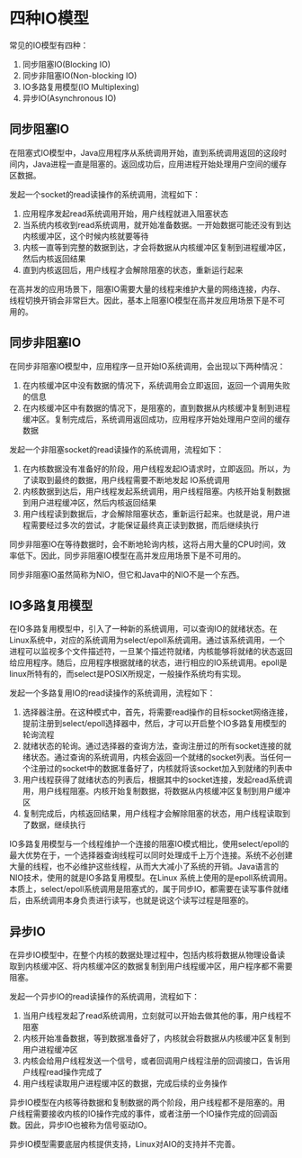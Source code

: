 # 四种IO模型

常见的IO模型有四种：

1. 同步阻塞IO(Blocking IO)
2. 同步非阻塞IO(Non-blocking IO)
3. IO多路复用模型(IO Multiplexing)
4. 异步IO(Asynchronous IO)

## 同步阻塞IO

在阻塞式IO模型中，Java应用程序从系统调用开始，直到系统调用返回的这段时间内，Java进程一直是阻塞的。返回成功后，应用进程开始处理用户空间的缓存区数据。

发起一个socket的read读操作的系统调用，流程如下：

1. 应用程序发起read系统调用开始，用户线程就进入阻塞状态
2. 当系统内核收到read系统调用，就开始准备数据。一开始数据可能还没有到达内核缓冲区，这个时候内核就要等待
3. 内核一直等到完整的数据到达，才会将数据从内核缓冲区复制到进程缓冲区，然后内核返回结果
4. 直到内核返回后，用户线程才会解除阻塞的状态，重新运行起来

在高并发的应用场景下，阻塞IO需要大量的线程来维护大量的网络连接，内存、线程切换开销会非常巨大。因此，基本上阻塞IO模型在高并发应用场景下是不可用的。

## 同步非阻塞IO

在同步非阻塞IO模型中，应用程序一旦开始IO系统调用，会出现以下两种情况：

1. 在内核缓冲区中没有数据的情况下，系统调用会立即返回，返回一个调用失败的信息
2. 在内核缓冲区中有数据的情况下，是阻塞的，直到数据从内核缓冲复制到进程缓冲区。复制完成后，系统调用返回成功，应用程序开始处理用户空间的缓存数据

发起一个非阻塞socket的read读操作的系统调用，流程如下：

1. 在内核数据没有准备好的阶段，用户线程发起IO请求时，立即返回。所以，为了读取到最终的数据，用户线程需要不断地发起 IO系统调用
2. 内核数据到达后，用户线程发起系统调用，用户线程阻塞。内核开始复制数据到用户进程缓冲区，然后内核返回结果
3. 用户线程读到数据后，才会解除阻塞状态，重新运行起来。也就是说，用户进程需要经过多次的尝试，才能保证最终真正读到数据，而后继续执行

同步非阻塞IO在等待数据时，会不断地轮询内核，这将占用大量的CPU时间，效率低下。因此，同步非阻塞IO模型在高并发应用场景下是不可用的。

同步非阻塞IO虽然简称为NIO，但它和Java中的NIO不是一个东西。

## IO多路复用模型

在IO多路复用模型中，引入了一种新的系统调用，可以查询IO的就绪状态。在Linux系统中，对应的系统调用为select/epoll系统调用。通过该系统调用，一个进程可以监视多个文件描述符，一旦某个描述符就绪，内核能够将就绪的状态返回给应用程序。随后，应用程序根据就绪的状态，进行相应的IO系统调用。epoll是linux所特有的，而select是POSIX所规定，一般操作系统均有实现。

发起一个多路复用IO的read读操作的系统调用，流程如下：

1. 选择器注册。在这种模式中，首先，将需要read操作的目标socket网络连接，提前注册到select/epoll选择器中，然后，才可以开启整个IO多路复用模型的轮询流程
2. 就绪状态的轮询。通过选择器的查询方法，查询注册过的所有socket连接的就绪状态。通过查询的系统调用，内核会返回一个就绪的socket列表。当任何一个注册过的socket中的数据准备好了，内核就将该socket加入到就绪的列表中
3. 用户线程获得了就绪状态的列表后，根据其中的socket连接，发起read系统调用，用户线程阻塞。内核开始复制数据，将数据从内核缓冲区复制到用户缓冲区
4. 复制完成后，内核返回结果，用户线程才会解除阻塞的状态，用户线程读取到了数据，继续执行

IO多路复用模型与一个线程维护一个连接的阻塞IO模式相比，使用select/epoll的最大优势在于，一个选择器查询线程可以同时处理成千上万个连接。系统不必创建大量的线程，也不必维护这些线程，从而大大减小了系统的开销。Java语言的NIO技术，使用的就是IO多路复用模型。在Linux 系统上使用的是epoll系统调用。本质上，select/epoll系统调用是阻塞式的，属于同步IO，都需要在读写事件就绪后，由系统调用本身负责进行读写，也就是说这个读写过程是阻塞的。

## 异步IO

在异步IO模型中，在整个内核的数据处理过程中，包括内核将数据从物理设备读取到内核缓冲区、将内核缓冲区的数据复制到用户线程缓冲区，用户程序都不需要阻塞。

发起一个异步IO的read读操作的系统调用，流程如下：

1. 当用户线程发起了read系统调用，立刻就可以开始去做其他的事，用户线程不阻塞
2. 内核开始准备数据，等到数据准备好了，内核就会将数据从内核缓冲区复制到用户进程缓冲区
3. 内核会给用户线程发送一个信号，或者回调用户线程注册的回调接口，告诉用户线程read操作完成了
4. 用户线程读取用户进程缓冲区的数据，完成后续的业务操作

异步IO模型在内核等待数据和复制数据的两个阶段，用户线程都不是阻塞的。用户线程需要接收内核的IO操作完成的事件，或者注册一个IO操作完成的回调函数。因此，异步IO也被称为信号驱动IO。

异步IO模型需要底层内核提供支持，Linux对AIO的支持并不完善。
